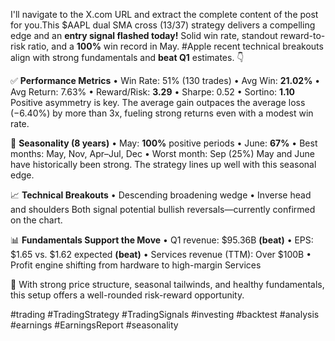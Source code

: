 I'll navigate to the X.com URL and extract the complete content of the post for you.This $AAPL dual SMA cross (13/37) strategy delivers a compelling edge and an **entry signal flashed today!**
Solid win rate, standout reward-to-risk ratio, and a **100%** win record in May.
#Apple recent technical breakouts align with strong fundamentals and **beat Q1** estimates. 👇

✅ **Performance Metrics**
• Win Rate: 51% (130 trades)
• Avg Win: **21.02%**
• Avg Return: 7.63%
• Reward/Risk: **3.29**
• Sharpe: 0.52
• Sortino: **1.10**
Positive asymmetry is key. The average gain outpaces the average loss (−6.40%) by more than 3x, fueling strong returns even with a modest win rate.

📅 **Seasonality (8 years)**
• May: **100%** positive periods
• June: **67%**
• Best months: May, Nov, Apr–Jul, Dec
• Worst month: Sep (25%)
May and June have historically been strong. The strategy lines up well with this seasonal edge.

📈 **Technical Breakouts**
• Descending broadening wedge
• Inverse head and shoulders
Both signal potential bullish reversals—currently confirmed on the chart.

📊 **Fundamentals Support the Move**
• Q1 revenue: $95.36B **(beat)**
• EPS: $1.65 vs. $1.62 expected **(beat)**
• Services revenue (TTM): Over $100B
• Profit engine shifting from hardware to high-margin Services

📌 With strong price structure, seasonal tailwinds, and healthy fundamentals, this setup offers a well-rounded risk-reward opportunity.

#trading #TradingStrategy #TradingSignals #investing #backtest #analysis #earnings #EarningsReport #seasonality